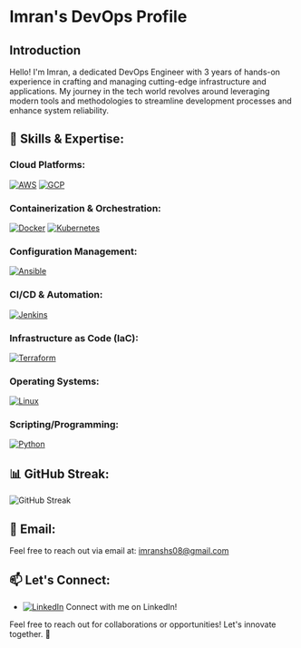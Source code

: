 # Imran's DevOps Profile

## Introduction
Hello! I'm Imran, a dedicated DevOps Engineer with 3 years of hands-on experience in crafting and managing cutting-edge infrastructure and applications. My journey in the tech world revolves around leveraging modern tools and methodologies to streamline development processes and enhance system reliability.

## 🔧 Skills & Expertise:

### Cloud Platforms:
[![AWS](https://img.shields.io/badge/AWS-blue?style=flat-square&logo=amazon-aws&logoColor=white)](https://aws.amazon.com/) [![GCP](https://img.shields.io/badge/GCP-yellow?style=flat-square&logo=google-cloud&logoColor=white)](https://cloud.google.com/)

### Containerization & Orchestration:
[![Docker](https://img.shields.io/badge/Docker-blue?style=flat-square&logo=docker&logoColor=white)](https://www.docker.com/) [![Kubernetes](https://img.shields.io/badge/Kubernetes-blue?style=flat-square&logo=kubernetes&logoColor=white)](https://kubernetes.io/)

### Configuration Management:
[![Ansible](https://img.shields.io/badge/Ansible-yellow?style=flat-square&logo=ansible&logoColor=white)](https://www.ansible.com/)

### CI/CD & Automation:
[![Jenkins](https://img.shields.io/badge/Jenkins-blue?style=flat-square&logo=jenkins&logoColor=white)](https://www.jenkins.io/)

### Infrastructure as Code (IaC):
[![Terraform](https://img.shields.io/badge/Terraform-blueviolet?style=flat-square&logo=terraform&logoColor=white)](https://www.terraform.io/)

### Operating Systems:
[![Linux](https://img.shields.io/badge/Linux-success?style=flat-square&logo=linux&logoColor=white)](https://www.linux.org/)

### Scripting/Programming:
[![Python](https://img.shields.io/badge/Python-blue?style=flat-square&logo=python&logoColor=white)](https://www.python.org/)

## 📊 GitHub Streak:
![GitHub Streak](https://github-readme-streak-stats.herokuapp.com/?user=imranshs08&theme=dark)

## 📧 Email:
Feel free to reach out via email at: imranshs08@gmail.com

## 📫 Let's Connect:
- [![LinkedIn](https://img.shields.io/badge/LinkedIn-blue?style=flat-square&logo=linkedin&logoColor=white)](https://www.linkedin.com/in/ahmadimranjmi/) Connect with me on LinkedIn!

Feel free to reach out for collaborations or opportunities! Let's innovate together. 🚀
